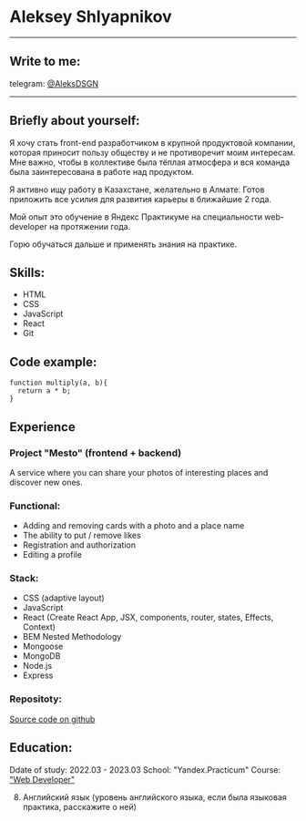 # Aleksey Shlyapnikov

---

## Write to me:
telegram: [@AleksDSGN](https://t.me/AleksDSGN)

---

## Briefly about yourself:
Я хочу стать front-end разработчиком в крупной продуктовой компании, которая приносит пользу обществу и не противоречит моим интересам.
Мне важно, чтобы в коллективе была тёплая атмосфера и вся команда была заинтересована в работе над продуктом.

Я активно ищу работу в Казахстане, желательно в Алмате. Готов  приложить все усилия для развития карьеры в ближайшие 2 года. 

Мой опыт это обучение в Яндекс Практикуме на специальности web-developer на протяжении года.

Горю обучаться дальше и применять знания на практике.

## Skills:
* HTML
* CSS
* JavaScript
* React
* Git

## Code example:
```
function multiply(a, b){
  return a * b;
}
```

## Experience
### Project "Mesto" (frontend + backend)
A service where you can share your photos of interesting places and discover new ones.
### Functional:
* Adding and removing cards with a photo and a place name
* The ability to put / remove likes
* Registration and authorization
* Editing a profile
### Stack:
* CSS (adaptive layout)
* JavaScript
* React (Create React App, JSX, components, router, states, Effects, Context)
* BEM Nested Methodology
* Mongoose
* MongoDB
* Node.js
* Express
### Repositoty:
[Source code on github](https://github.com/aleksdsgn/react-mesto-api-full)

## Education:
Ddate of study: 2022.03 - 2023.03
School: "Yandex.Practicum"
Course: ["Web Developer"](https://practicum.yandex.ru/web/)

8. Английский язык (уровень английского языка, если была языковая практика, расскажите о ней)
